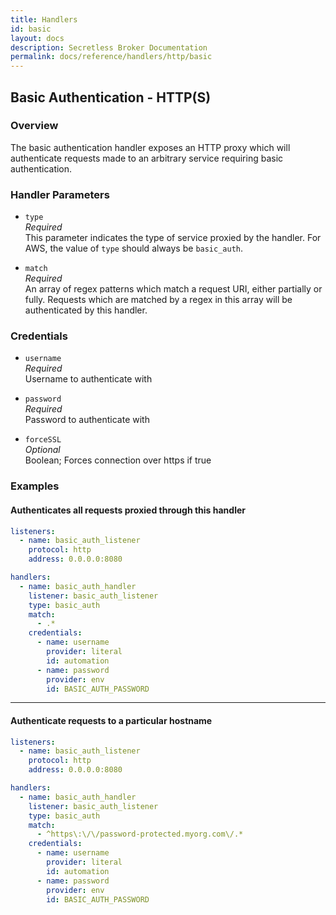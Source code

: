 ```yaml
---
title: Handlers
id: basic
layout: docs
description: Secretless Broker Documentation
permalink: docs/reference/handlers/http/basic
---
```


## Basic Authentication - HTTP(S)
### Overview
The basic authentication handler exposes an HTTP proxy which will authenticate
requests made to an arbitrary service requiring basic authentication.

### Handler Parameters
- `type`  
_Required_  
This parameter indicates the type of service proxied by the handler. For AWS,
the value of `type` should always be `basic_auth`.  

- `match`  
_Required_  
An array of regex patterns which match a request URI, either partially or fully.
Requests which are matched by a regex in this array will be authenticated by
this handler.  

### Credentials
- `username`  
_Required_  
Username to authenticate with  

- `password`  
_Required_  
Password to authenticate with  

- `forceSSL`  
_Optional_  
Boolean; Forces connection over https if true  

### Examples
#### Authenticates all requests proxied through this handler
``` yaml
listeners:
  - name: basic_auth_listener
    protocol: http
    address: 0.0.0.0:8080

handlers:
  - name: basic_auth_handler
    listener: basic_auth_listener
    type: basic_auth
    match:
      - .*
    credentials:
      - name: username
        provider: literal
        id: automation
      - name: password
        provider: env
        id: BASIC_AUTH_PASSWORD
```
---
#### Authenticate requests to a particular hostname
``` yaml
listeners:
  - name: basic_auth_listener
    protocol: http
    address: 0.0.0.0:8080

handlers:
  - name: basic_auth_handler
    listener: basic_auth_listener
    type: basic_auth
    match:
      - ^https\:\/\/password-protected.myorg.com\/.*
    credentials:
      - name: username
        provider: literal
        id: automation
      - name: password
        provider: env
        id: BASIC_AUTH_PASSWORD
```
